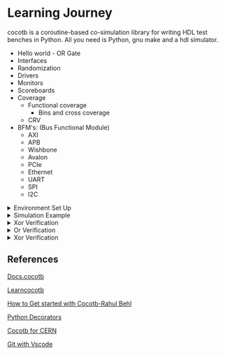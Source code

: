 # Learning Journey

cocotb is a coroutine-based co-simulation library for writing HDL test benches in Python. All you need is Python, gnu make and a hdl simulator.

- Hello world - OR Gate
- Interfaces
- Randomization
- Drivers
- Monitors
- Scoreboards
- Coverage
  - Functional coverage
    - Bins and cross coverage
  - CRV
- BFM's: (Bus Functional Module)
  - AXI
  - APB
  - Wishbone
  - Avalon
  - PCIe
  - Ethernet
  - UART
  - SPI
  - I2C
   
<details>
 <summary> Environment Set Up  </summary>
  
**Installing prerequisites & iverilog:**

>[Installation](https://docs.cocotb.org/en/stable/install.html)

![Screenshot from 2024-09-05 17-14-05](https://github.com/user-attachments/assets/ed9de94d-3182-42af-839b-d7b8bcde244c)
```bash
sudo apt-get install make python3 python3-pip libpython3-dev
sudo apt-get install iverilog
```
**Creating Virtual Environment:**

**Possible Error & Fix:**

![Screenshot from 2024-09-05 18-59-17](https://github.com/user-attachments/assets/d5aa1638-c72b-4ca9-85e6-fdcfec9693f0)
```bash
python3 -m venv venv
```
![image](https://github.com/user-attachments/assets/2d4dafc3-2e0f-42fb-abf3-3311c0837016)
```bash
sudo apt-get install python3-venv
```

>This makes sure that the global Python installation isn't corrupted.

![image](https://github.com/user-attachments/assets/5f0eafe0-bb71-47ce-9072-2bceffbd13c1)
```bash
which python3
source venv/bin/activate
```

**Installing necessary packages:**

**Possible Error & Fix: Install missing wheel package**
![image](https://github.com/user-attachments/assets/8633862b-9204-486b-930b-fc3bc513fc1b)
![image](https://github.com/user-attachments/assets/c9ae8d95-a292-487c-9a90-6471b1d133b4)
```bash
pip3 install pytest cocotb cocotb-bus cocotb-coverage
```

![image](https://github.com/user-attachments/assets/c917a725-3593-4227-bccd-9e4691d9e4f9)
```bash
pip3 install wheel
```

![image](https://github.com/user-attachments/assets/0f928a1f-a1d5-40fa-b6eb-b40ef5bfb9f1)
```bash
ls venv/lib/python3.6/site-packages/
```
> packages sucessfully installed

</details>	

<details>
 <summary> Simulation Example  </summary>

**Using Local Simulation:**

![image](https://github.com/user-attachments/assets/cf7b3c1c-6452-4ed7-a666-bd870b994cad)
```bash
make or
```

**Makefile Structure:**
![image](https://github.com/user-attachments/assets/9f66979d-dbed-441a-b7bb-8525d66a24ef)

```bash
vi Makefile

SIM ?= icarus #simulator
TOPLEVEL_LANG ?= verilog
#declaring source files
VERILOG_SOURCES += $(PWD)/../hdl/or_gate.v 
VERILOG_SOURCES += $(PWD)/wrappers/or_test.v
#define make target
or:
	rm -rf sim_build
	$(MAKE) sim MODULE=or_test TOPLEVEL=or_test #python module and verilog file
include $(shell cocotb-config --makefiles)/Makefile.sim #include cocotb Makefile, which is always declared at last as it has its own make target.

```
>To exit vim editor - : -> q! enter , for more type vimtutor on terminal

**Using Github actions:**

![image](https://github.com/user-attachments/assets/00572a2b-1709-4e64-92a0-aad3b95ba03e)

![image](https://github.com/user-attachments/assets/fbe83226-1ee7-4470-89ad-4f3cb81d44f3)
```bash
name: learning-cocotb
run-name: ${{ github.actor }} is learning Cocotb
on:
  workflow_dispatch:

jobs:
  verify:
    runs-on: ubuntu-latest
    timeout-minutes: 3
    permissions:
      contents: write
      checks: write
      actions: write
    steps:
      - uses: actions/checkout@v3
      
      - run: sudo apt install -y --no-install-recommends iverilog
      
      - run: pip3 install cocotb cocotb-bus
      
      - run: make -C tests or
      
      - uses: actions/upload-artifact@v4
        with:
          name: waveform
          path: tests/*.vcd

      - name: Publish Test Report
        uses: mikepenz/action-junit-report@v3
        if: always()
        with:
          report_paths: '**/tests/results.xml'
```
```bash
To run it manually instead of on: [push] - everytime you push,use 
on:
	workflow_dispatch:
```
![image](https://github.com/user-attachments/assets/e51d2e0e-f045-4d33-84ff-03797f35c0cb)

![image](https://github.com/user-attachments/assets/a7d7e098-01a8-474f-bd1b-13b05fab19d7)

![image](https://github.com/user-attachments/assets/b371df38-e480-4e2e-aec8-9e7875f468a2)

![image](https://github.com/user-attachments/assets/035053c0-e93c-4efc-921c-2654ab83a905)

![image](https://github.com/user-attachments/assets/178dcb6f-fde6-4c57-b404-21826d04c6b5)

![image](https://github.com/user-attachments/assets/4ec7a1c6-2d17-4a49-aaa8-58821f64c641)

>[ Online waveform viewer](https://vc.drom.io/)

**OR-Waveform**:
![image](https://github.com/user-attachments/assets/6fa8b9ed-51c0-4926-a3dc-9e51af3787c2)
</details>	

<details>
 <summary> Xor Verification  </summary>
 
**Clone the repo locally**:
![image](https://github.com/user-attachments/assets/635dd656-adcd-4fcf-adaa-8f64e8696810)
```bash
git clone https://github.com/learn-cocotb/assignment-xor.git
cd assignment-xor/
cd tests
```
![image](https://github.com/user-attachments/assets/0340622a-2150-4be0-890b-ff2f330469e0)
```bash
vi dut_test.py
```
![image](https://github.com/user-attachments/assets/605f985f-f168-40ba-8565-156b01f3ef4c)
```bash
make
```
</details>	

<details>
 <summary> Or Verification  </summary>
 
 ![image](https://github.com/user-attachments/assets/e67df17f-c3fd-4c21-9f73-22d43ddf2671)

![image](https://github.com/user-attachments/assets/2855e13d-69aa-4ac7-86d9-fc87d23e3fb7)

![image](https://github.com/user-attachments/assets/91efa683-a501-48de-b0d8-a81468314e18)

![image](https://github.com/user-attachments/assets/c572d1e2-482e-46b2-835a-21012d57697c)

![image](https://github.com/user-attachments/assets/c2a77aaf-6252-415e-ad15-8e9fd8190bfe)

![image](https://github.com/user-attachments/assets/b167d14e-82b7-4dc6-be69-a928c52a3369)

![image](https://github.com/user-attachments/assets/3a0c657a-6b1a-40b0-89b3-f396bef4ec1b)

![image](https://github.com/user-attachments/assets/6a6ed363-c778-44b5-982f-98a041aa09ae)


![image](https://github.com/user-attachments/assets/5972a54c-213c-487e-a95e-25722e45e24b)

![image](https://github.com/user-attachments/assets/4c7b41f0-eb18-4463-b87e-3721521e06d8)

![image](https://github.com/user-attachments/assets/c114b2c6-3bdc-401d-ac03-7941aa691394)

```bash

```

</details>	

<details>
 <summary> Xor Verification  </summary>
   
![image](https://github.com/user-attachments/assets/fa44557d-85ba-4209-8804-d3ab094c1050)

![image](https://github.com/user-attachments/assets/9071da10-b554-4fd2-902f-5add412140d5)

![image](https://github.com/user-attachments/assets/32a5bd36-8b68-45d9-a5f2-829657ebc09f)

![image](https://github.com/user-attachments/assets/efd29aaf-b4e3-4658-b7db-ecf0a4635d00)

![image](https://github.com/user-attachments/assets/6b673803-3f7a-4c46-b1b1-29e62faae047)

![image](https://github.com/user-attachments/assets/cdf20c66-8e07-47ee-a56e-742f901086a6)

```bash

```
</details>	

## References 
[Docs.cocotb](https://docs.cocotb.org/en/stable/quickstart.html)

[Learncocotb](https://learncocotb.com/docs/cocotb-tutorial/)

[How to Get started with Cocotb-Rahul Behl](https://quicksilicon.in/blog/how-to-get-started-with-cocotb#heading-introduction)

[Python Decorators](https://www.youtube.com/watch?v=MYAEv3JoenI&ab_channel=howCode)

[Cocotb for CERN](https://indico.cern.ch/event/776422/attachments/1769690/2874927/cocotb_talk.pdf)

[Git with Vscode](https://www.youtube.com/watch?v=i_23KUAEtUM&pp=ygUbdnNjb2RlIGluIGxpbnV4IHdpdGggZ2l0aHVi)

